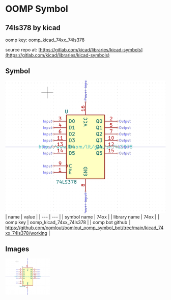 # OOMP Symbol  
## 74ls378  by kicad  
  
oomp key: oomp_kicad_74xx_74ls378  
  
source repo at: [https://gitlab.com/kicad/libraries/kicad-symbols](https://gitlab.com/kicad/libraries/kicad-symbols)  
## Symbol  
  
[![working.png](working_600.png)](working.png)  
| name | value | 
| --- | --- | 
| symbol name | 74xx | 
| library name | 74xx | 
| oomp key | oomp_kicad_74xx_74ls378 | 
| oomp bot github | https://github.com/oomlout/oomlout_oomp_symbol_bot/tree/main/kicad_74xx_74ls378/working | 
## Images  
  
[![working.png](working_140.png)](working.png)  
